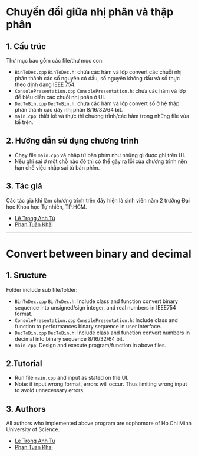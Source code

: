 # Chuyển đổi giữa nhị phân và thập phân
## 1. Cấu trúc
Thư mục bao gồm các file/thư mục con:
- `BinToDec.cpp` `BinToDec.h`: chứa các hàm và lớp convert các chuỗi nhị phân thành các số nguyên có dấu, số nguyên không dấu và số thực theo định dạng IEEE 754.
- `ConsolePresentation.cpp` `ConsolePresentation.h`: chứa các hàm và lớp để biểu diễn các chuỗi nhị phân ở UI.
- `DecToBin.cpp` `DecToBin.h`: chứa các hàm và lớp convert số ở hệ thập phân thành các dãy nhị phân 8/16/32/64 bit.
- `main.cpp`: thiết kế và thực thi chương trình/các hàm trong những file vừa kể trên.
## 2. Hướng dẫn sử dụng chương trình
- Chạy file `main.cpp` và nhập từ bàn phím như những gì được ghi trên UI.
- Nếu ghi sai ở một chỗ nào đó thì có thể gây ra lỗi của chương trình nên hạn chế việc nhập sai từ bàn phím.
## 3. Tác giả
Các tác giả khi làm chương trình trên đây hiện là sinh viên năm 2 trường Đại học Khoa học Tự nhiên, TP.HCM.
- [Lê Trọng Anh Tú](https://www.facebook.com/BM.Doraeiga)
- [Phan Tuấn Khải](https://www.facebook.com/phantuankhai1203)
---
# Convert between binary and decimal
## 1. Sructure
Folder include sub file/folder:
* `BinToDec.cpp` `BinToDec.h`: Include class and function convert binary sequence into unsigned/sign integer, and real numbers in IEEE754 format.
* `ConsolePresentation.cpp` `ConsolePresentation.h`: Include class and function to performances binary sequence in user interface.
* `DecToBin.cpp` `DecToBin.h`: Include class and function convert numbers in decimal into binary sequence 8/16/32/64 bit.
* `main.cpp`: Design and execute program/function in above files.
## 2.Tutorial
* Run file `main.cpp` and input as stated on the UI.
* Note: if input wrong format, errors will occur. Thus limiting wrong input to avoid unnecessary errors.
## 3. Authors
All authors who implemented above program are sophomore of Ho Chi Minh University of Science.
* [Le Trong Anh Tu](www.facebook.com/BM.Doraeiga)
* [Phan Tuan Khai](www.facebook.com/phantuankhai1203)
